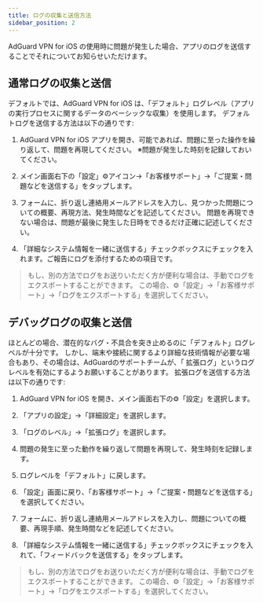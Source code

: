 ```yaml
---
title: ログの収集と送信方法
sidebar_position: 2
---
```


AdGuard VPN for iOS の使用時に問題が発生した場合、アプリのログを送信することでそれについてお知らせいただけます。

## 通常ログの収集と送信

デフォルトでは、AdGuard VPN for iOS は、「デフォルト」ログレベル（アプリの実行プロセスに関するデータのベーシックな収集）を使用します。 デフォルトログを送信する方法は以下の通りです:

1. AdGuard VPN for iOS アプリを開き、可能であれば、問題に至った操作を繰り返して、問題を再現してください。 ※問題が発生した時刻を記録しておいてください。

2. メイン画面右下の「設定」⚙アイコン→「お客様サポート」→「ご提案・問題などを送信する」をタップします。

3. フォームに、折り返し連絡用メールアドレスを入力し、見つかった問題についての概要、再現方法、発生時間などを記述してください。 問題を再現できない場合は、問題が最後に発生した日時をできるだけ正確に記述してください。

4. 「詳細なシステム情報を一緒に送信する」チェックボックスにチェックを入れます。ご報告にログを添付するための項目です。
> もし、別の方法でログをお送りいただく方が便利な場合は、手動でログをエクスポートすることができます。 この場合、⚙「設定」→「お客様サポート」→「ログをエクスポートする」を選択してください。

## デバッグログの収集と送信

ほとんどの場合、潜在的なバグ・不具合を突き止めるのに「デフォルト」ログレベルが十分です。 しかし、端末や接続に関するより詳細な技術情報が必要な場合もあり、その場合は、AdGuardのサポートチームが、「 拡張ログ」というログレベルを有効にするようお願いすることがあります。 拡張ログを送信する方法は以下の通りです:

1. AdGuard VPN for iOS を開き、メイン画面右下の⚙「設定」を選択します。

2. 「アプリの設定」→「詳細設定」を選択します。

3. 「ログのレベル」→「拡張ログ」を選択します。

4. 問題の発生に至った動作を繰り返して問題を再現して、発生時刻を記録します。

5. ログレベルを「デフォルト」に戻します。

6. 「設定」画面に戻り、「お客様サポート」→「ご提案・問題などを送信する」を選択してください。

7. フォームに、折り返し連絡用メールアドレスを入力し、問題についての概要、再現手順、発生時間などを記述してください。

8. 「詳細なシステム情報を一緒に送信する」チェックボックスにチェックを入れて、「フィードバックを送信する」をタップします。
> もし、別の方法でログをお送りいただく方が便利な場合は、手動でログをエクスポートすることができます。 この場合、⚙「設定」→「お客様サポート」→「ログをエクスポートする」を選択してください。

